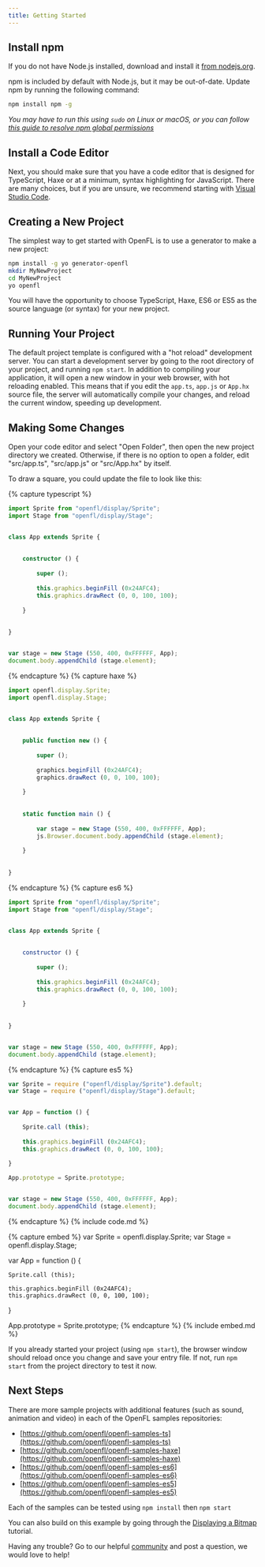 ```yaml
---
title: Getting Started
---
```


## Install npm

If you do not have Node.js installed, download and install it [from nodejs.org](https://nodejs.org/).

npm is included by default with Node.js, but it may be out-of-date. Update npm by running the following command:

```sh
npm install npm -g
```

_You may have to run this using `sudo` on Linux or macOS, or you can follow [this guide to resolve npm global permissions](https://docs.npmjs.com/resolving-eacces-permissions-errors-when-installing-packages-globally)_


## Install a Code Editor

Next, you should make sure that you have a code editor that is designed for TypeScript, Haxe or at a minimum, syntax highlighting for JavaScript. There are many choices, but if you are unsure, we recommend starting with [Visual Studio Code](https://code.visualstudio.com).


## Creating a New Project

The simplest way to get started with OpenFL is to use a generator to make a new project:

```sh
npm install -g yo generator-openfl
mkdir MyNewProject
cd MyNewProject
yo openfl
```

You will have the opportunity to choose TypeScript, Haxe, ES6 or ES5 as the source language (or syntax) for your new project.


## Running Your Project

The default project template is configured with a "hot reload" development server. You can start a development server by going to the root directory of your project, and running `npm start`. In addition to compiling your application, it will open a new window in your web browser, with hot reloading enabled. This means that if you edit the `app.ts`, `app.js` or `App.hx` source file, the server will automatically compile your changes, and reload the current window, speeding up development.


## Making Some Changes

Open your code editor and select "Open Folder", then open the new project directory we created. Otherwise, if there is no option to open a folder, edit "src/app.ts", "src/app.js" or "src/App.hx" by itself.

To draw a square, you could update the file to look like this:

{% capture typescript %}
```ts
import Sprite from "openfl/display/Sprite";
import Stage from "openfl/display/Stage";


class App extends Sprite {
	
	
	constructor () {
		
		super ();
		
		this.graphics.beginFill (0x24AFC4);
		this.graphics.drawRect (0, 0, 100, 100);
		
	}
	
	
}


var stage = new Stage (550, 400, 0xFFFFFF, App);
document.body.appendChild (stage.element);
```
{% endcapture %}
{% capture haxe %}
```js
import openfl.display.Sprite;
import openfl.display.Stage;


class App extends Sprite {
	
	
	public function new () {
		
		super ();
		
		graphics.beginFill (0x24AFC4);
		graphics.drawRect (0, 0, 100, 100);
		
	}
	
	
	static function main () {
		
		var stage = new Stage (550, 400, 0xFFFFFF, App);
		js.Browser.document.body.appendChild (stage.element);
		
	}
	
	
}
```
{% endcapture %}
{% capture es6 %}
```js
import Sprite from "openfl/display/Sprite";
import Stage from "openfl/display/Stage";


class App extends Sprite {
	
	
	constructor () {
		
		super ();
		
		this.graphics.beginFill (0x24AFC4);
		this.graphics.drawRect (0, 0, 100, 100);
		
	}
	
	
}


var stage = new Stage (550, 400, 0xFFFFFF, App);
document.body.appendChild (stage.element);
```
{% endcapture %}
{% capture es5 %}
```js
var Sprite = require ("openfl/display/Sprite").default;
var Stage = require ("openfl/display/Stage").default;


var App = function () {
	
	Sprite.call (this);
	
	this.graphics.beginFill (0x24AFC4);
	this.graphics.drawRect (0, 0, 100, 100);
	
}

App.prototype = Sprite.prototype;


var stage = new Stage (550, 400, 0xFFFFFF, App);
document.body.appendChild (stage.element);
```
{% endcapture %}
{% include code.md %}

{% capture embed %}
var Sprite = openfl.display.Sprite;
var Stage = openfl.display.Stage;


var App = function () {
	
	Sprite.call (this);
	
	this.graphics.beginFill (0x24AFC4);
	this.graphics.drawRect (0, 0, 100, 100);
	
}

App.prototype = Sprite.prototype;
{% endcapture %}
{% include embed.md %}

If you already started your project (using `npm start`), the browser window should reload once you change and save your entry file. If not, run `npm start` from the project directory to test it now.


## Next Steps

There are more sample projects with additional features (such as sound, animation and video) in each of the OpenFL samples repositories:

 - [https://github.com/openfl/openfl-samples-ts](https://github.com/openfl/openfl-samples-ts)
 - [https://github.com/openfl/openfl-samples-haxe](https://github.com/openfl/openfl-samples-haxe)
 - [https://github.com/openfl/openfl-samples-es6](https://github.com/openfl/openfl-samples-es6)
 - [https://github.com/openfl/openfl-samples-es5](https://github.com/openfl/openfl-samples-es5)

Each of the samples can be tested using `npm install` then `npm start`

You can also build on this example by going through the [Displaying a Bitmap](../tutorials/displaying-a-bitmap/) tutorial.

Having any trouble? Go to our helpful [community](http://community.openfl.org/c/help) and post a question, we would love to help!
